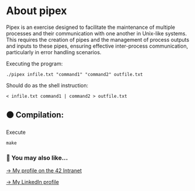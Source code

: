 # About pipex

Pipex is an exercise designed to facilitate the maintenance of multiple processes and their communication with one another in Unix-like systems. This requires the creation of pipes and the management of process outputs and inputs to these pipes, ensuring effective inter-process communication, particularly in error handling scenarios.

Executing the program:
```
./pipex infile.txt "command1" "command2" outfile.txt
```

Should do as the shell instruction:
```
< infile.txt command1 | command2 > outfile.txt
```

## 🟠 Compilation:
Execute
```
make
```

### 🔄 You may also like...
[-> My profile on the 42 Intranet](https://profile.intra.42.fr/users/mgimon-c)

[-> My LinkedIn profile](https://www.linkedin.com/in/mgimon-c/)



